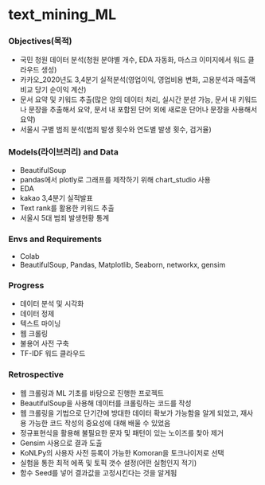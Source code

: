 # text_mining_ML

### Objectives(목적)
- 국민 청원 데이터 분석(청원 분야별 개수, EDA 자동화, 마스크 이미지에서 워드 클라우드 생성)
- 카카오_2020년도 3,4분기 실적분석(영업이익, 영업비용 변화, 고용분석과 매출액 비교 당기 순이익 계산)
- 문서 요약 및 키워드 추출(많은 양의 데이터 처리, 실시간 분섣 가능, 문서 내 키워드나 문장을 추출해서 요약, 문서 내 포함된 단어 외에 새로운 단어나 문장을 사용해서 요약)
- 서울시 구별 범죄 분석(법죄 발생 횟수와 연도별 발생 횟수, 검거율)


### Models(라이브러리) and Data
- BeautifulSoup
- pandas에서 plotly로 그래프를 제작하기 위해 chart_studio 사용
- EDA
- kakao 3,4분기 실적발표
- Text rank를 활용한 키워드 추출
- 서울시 5대 범죄 발생현황 통계




### Envs and Requirements
- Colab
- BeautifulSoup, Pandas, Matplotlib, Seaborn, networkx, gensim


### Progress
- 데이터 분석 및 시각화
- 데이터 정제
- 텍스트 마이닝
- 웹 크롤링 
- 불용어 사전 구축
- TF-IDF 워드 클라우드

### Retrospective
- 웹 크롤링과 ML 기초를 바탕으로 진행한 프로젝트
- BeautifulSoup을 사용해 데이터를 크롤링하는 코드를 작성
- 웹 크롤링을 기법으로 단기간에 방대한 데이터 확보가 가능함을 알게 되었고, 재사용 가능한 코드 작성의 중요성에 대해 배울 수 있었음
- 정규표현식을 활용해 불필요한 문자 및 패턴이 있는 노이즈를 찾아 제거
- Gensim 사용으로 결과 도출
- KoNLPy의 사용자 사전 등록이 가능한 Komoran을 토크나이저로 선택
- 실험을 통한 최적 에폭 및 토픽 갯수 설정(어떤 실험인지 적기)
- 함수 Seed를 넣어 결과값을 고정시킨다는 것을 알게됨
